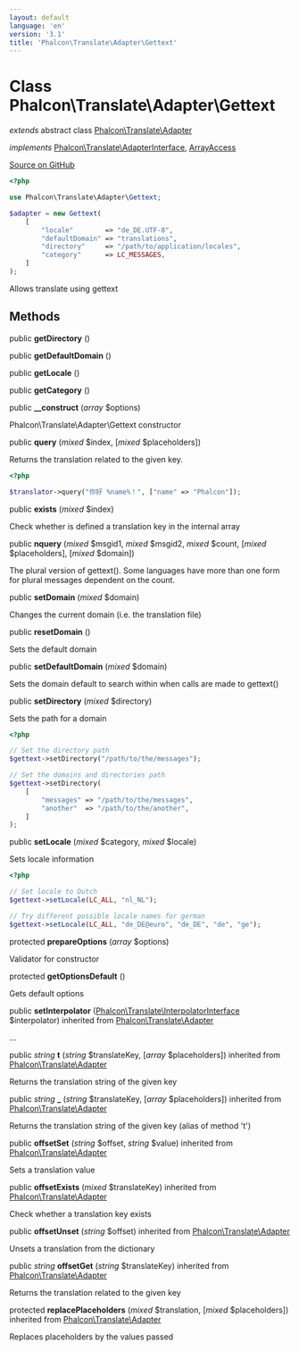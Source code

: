 ```yaml
---
layout: default
language: 'en'
version: '3.1'
title: 'Phalcon\Translate\Adapter\Gettext'
---
```

# Class **Phalcon\Translate\Adapter\Gettext**

*extends* abstract class [Phalcon\Translate\Adapter](/3.1/en/api/Phalcon_Translate_Adapter)

*implements* [Phalcon\Translate\AdapterInterface](/3.1/en/api/Phalcon_Translate_AdapterInterface), [ArrayAccess](http://php.net/manual/en/class.arrayaccess.php)

<a href="https://github.com/phalcon/cphalcon/tree/v3.1.0/phalcon/translate/adapter/gettext.zep" class="btn btn-default btn-sm">Source on GitHub</a>


```php
<?php

use Phalcon\Translate\Adapter\Gettext;

$adapter = new Gettext(
    [
        "locale"        => "de_DE.UTF-8",
        "defaultDomain" => "translations",
        "directory"     => "/path/to/application/locales",
        "category"      => LC_MESSAGES,
    ]
);

```

Allows translate using gettext


## Methods
public  **getDirectory** ()





public  **getDefaultDomain** ()





public  **getLocale** ()





public  **getCategory** ()





public  **__construct** (*array* $options)

Phalcon\Translate\Adapter\Gettext constructor



public  **query** (*mixed* $index, [*mixed* $placeholders])

Returns the translation related to the given key.

```php
<?php

$translator->query("你好 %name%！", ["name" => "Phalcon"]);

```



public  **exists** (*mixed* $index)

Check whether is defined a translation key in the internal array



public  **nquery** (*mixed* $msgid1, *mixed* $msgid2, *mixed* $count, [*mixed* $placeholders], [*mixed* $domain])

The plural version of gettext().
Some languages have more than one form for plural messages dependent on the count.



public  **setDomain** (*mixed* $domain)

Changes the current domain (i.e. the translation file)



public  **resetDomain** ()

Sets the default domain



public  **setDefaultDomain** (*mixed* $domain)

Sets the domain default to search within when calls are made to gettext()



public  **setDirectory** (*mixed* $directory)

Sets the path for a domain

```php
<?php

// Set the directory path
$gettext->setDirectory("/path/to/the/messages");

// Set the domains and directories path
$gettext->setDirectory(
    [
        "messages" => "/path/to/the/messages",
        "another"  => "/path/to/the/another",
    ]
);

```



public  **setLocale** (*mixed* $category, *mixed* $locale)

Sets locale information

```php
<?php

// Set locale to Dutch
$gettext->setLocale(LC_ALL, "nl_NL");

// Try different possible locale names for german
$gettext->setLocale(LC_ALL, "de_DE@euro", "de_DE", "de", "ge");

```



protected  **prepareOptions** (*array* $options)

Validator for constructor



protected  **getOptionsDefault** ()

Gets default options



public  **setInterpolator** ([Phalcon\Translate\InterpolatorInterface](/3.1/en/api/Phalcon_Translate_InterpolatorInterface) $interpolator) inherited from [Phalcon\Translate\Adapter](/3.1/en/api/Phalcon_Translate_Adapter)

...


public *string* **t** (*string* $translateKey, [*array* $placeholders]) inherited from [Phalcon\Translate\Adapter](/3.1/en/api/Phalcon_Translate_Adapter)

Returns the translation string of the given key



public *string* **_** (*string* $translateKey, [*array* $placeholders]) inherited from [Phalcon\Translate\Adapter](/3.1/en/api/Phalcon_Translate_Adapter)

Returns the translation string of the given key (alias of method 't')



public  **offsetSet** (*string* $offset, *string* $value) inherited from [Phalcon\Translate\Adapter](/3.1/en/api/Phalcon_Translate_Adapter)

Sets a translation value



public  **offsetExists** (*mixed* $translateKey) inherited from [Phalcon\Translate\Adapter](/3.1/en/api/Phalcon_Translate_Adapter)

Check whether a translation key exists



public  **offsetUnset** (*string* $offset) inherited from [Phalcon\Translate\Adapter](/3.1/en/api/Phalcon_Translate_Adapter)

Unsets a translation from the dictionary



public *string* **offsetGet** (*string* $translateKey) inherited from [Phalcon\Translate\Adapter](/3.1/en/api/Phalcon_Translate_Adapter)

Returns the translation related to the given key



protected  **replacePlaceholders** (*mixed* $translation, [*mixed* $placeholders]) inherited from [Phalcon\Translate\Adapter](/3.1/en/api/Phalcon_Translate_Adapter)

Replaces placeholders by the values passed



